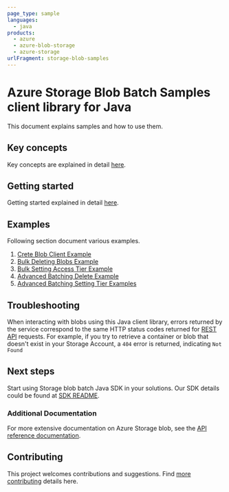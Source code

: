 ```yaml
---
page_type: sample
languages:
  - java
products:
  - azure
  - azure-blob-storage
  - azure-storage
urlFragment: storage-blob-samples
---
```


# Azure Storage Blob Batch Samples client library for Java
This document explains samples and how to use them.

## Key concepts

Key concepts are explained in detail [here][SDK_README_KEY_CONCEPTS].

## Getting started
Getting started explained in detail [here][SDK_README_GETTING_STARTED].

## Examples
   Following section document various examples.

1. [Crete Blob Client Example][samples_basic]
2. [Bulk Deleting Blobs Example][samples_basic]
3. [Bulk Setting Access Tier Example][samples_basic]
4. [Advanced Batching Delete Example][samples_basic]
5. [Advanced Batching Setting Tier Examples][samples_basic]

## Troubleshooting
When interacting with blobs using this Java client library, errors returned by the service correspond to the same HTTP
status codes returned for [REST API][error_codes] requests. For example, if you try to retrieve a container or blob that
doesn't exist in your Storage Account, a `404` error is returned, indicating `Not Found`

## Next steps
Start using Storage blob batch Java SDK in your solutions. Our SDK details could be found at [SDK README][BATCH_SDK_README]. 

###  Additional Documentation
For more extensive documentation on Azure Storage blob, see the [API reference documentation][storageblob_rest].

## Contributing
This project welcomes contributions and suggestions. Find [more contributing][SDK_README_CONTRIBUTING] details here.

<!-- LINKS -->
[SDK_README_GETTING_STARTED]: https://github.com/Azure/azure-sdk-for-java/blob/main/sdk/storage/azure-storage-blob-batch/README.md#getting-started
[SDK_README_KEY_CONCEPTS]: https://github.com/Azure/azure-sdk-for-java/blob/main/sdk/storage/azure-storage-blob-batch/README.md#key-concepts
[BATCH_SDK_README]: https://github.com/Azure/azure-sdk-for-java/blob/main/sdk/storage/azure-storage-blob-batch/README.md
[SDK_README_CONTRIBUTING]: https://github.com/Azure/azure-sdk-for-java/blob/main/sdk/storage/azure-storage-blob-batch/README.md#contributing
[samples_basic]: https://github.com/Azure/azure-sdk-for-java/blob/main/sdk/storage/azure-storage-blob-batch/src/samples/java/com/azure/storage/blob/batch/ReadmeSamples.java
[storageblob_rest]: https://learn.microsoft.com/rest/api/storageservices/blob-service-rest-api
[error_codes]: https://learn.microsoft.com/rest/api/storageservices/blob-service-error-codes


